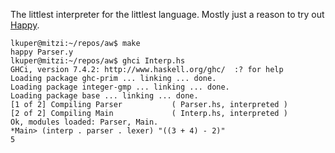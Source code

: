 The littlest interpreter for the littlest language.  Mostly just a
reason to try out [Happy].

~~~
lkuper@mitzi:~/repos/aw$ make
happy Parser.y
lkuper@mitzi:~/repos/aw$ ghci Interp.hs 
GHCi, version 7.4.2: http://www.haskell.org/ghc/  :? for help
Loading package ghc-prim ... linking ... done.
Loading package integer-gmp ... linking ... done.
Loading package base ... linking ... done.
[1 of 2] Compiling Parser           ( Parser.hs, interpreted )
[2 of 2] Compiling Main             ( Interp.hs, interpreted )
Ok, modules loaded: Parser, Main.
*Main> (interp . parser . lexer) "((3 + 4) - 2)"
5
~~~

[Happy]: http://www.haskell.org/happy/